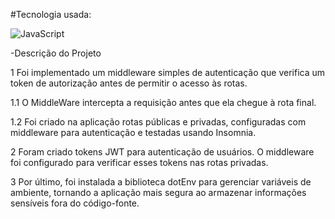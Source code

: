 #Tecnologia usada:

![JavaScript](https://skillicons.dev/icons?i=js)

-Descrição do Projeto
 
1 Foi implementado um middleware simples de autenticação que verifica um token de autorização antes de permitir o acesso às rotas.

1.1 O MiddleWare intercepta a requisição antes que ela chegue à rota final.

1.2 Foi criado na aplicação rotas públicas e privadas, configuradas com middleware para autenticação e testadas usando Insomnia.

2 Foram criado tokens JWT para autenticação de usuários. O middleware foi configurado para verificar esses tokens nas rotas privadas.

3 Por último, foi instalada a biblioteca dotEnv para gerenciar variáveis de ambiente, tornando a aplicação mais segura ao armazenar informações sensíveis fora do código-fonte.
